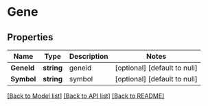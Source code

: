 # Gene

## Properties
Name | Type | Description | Notes
------------ | ------------- | ------------- | -------------
**GeneId** | **string** | geneid | [optional] [default to null]
**Symbol** | **string** | symbol | [optional] [default to null]

[[Back to Model list]](../README.md#documentation-for-models) [[Back to API list]](../README.md#documentation-for-api-endpoints) [[Back to README]](../README.md)


